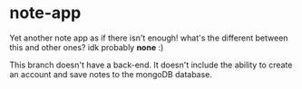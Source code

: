 # note-app
Yet another note app as if there isn't enough! what's the different between this and other ones? idk probably **none** :)


This branch doesn't have a back-end. 
It doesn't include the ability to create an account and save notes to the mongoDB database.